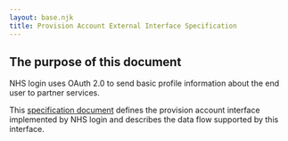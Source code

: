 ```yaml
---
layout: base.njk
title: Provision Account External Interface Specification
---
```


## The purpose of this document

NHS login uses OAuth 2.0 to send basic profile information about the end user to partner services.

This [specification document](https://github.com/nhsconnect/nhslogin/blob/main/NHS%login%-%Interface%Specification%-%Provision%Account%v1.0.docx) defines the provision account interface implemented by NHS login and describes the data flow supported by this interface.

